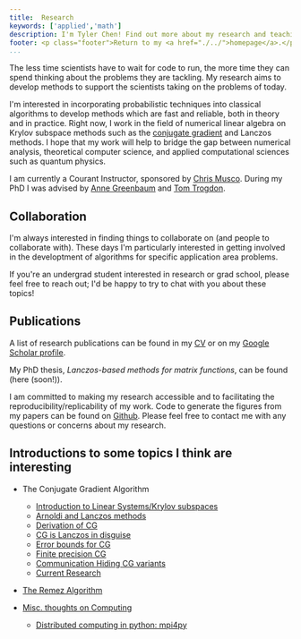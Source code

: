 ```yaml
---
title:  Research
keywords: ['applied','math']
description: I'm Tyler Chen! Find out more about my research and teaching, and then get in contact with me.
footer: <p class="footer">Return to my <a href="./../">homepage</a>.</p>
...
```


The less time scientists have to wait for code to run, the more time they can spend thinking about the problems they are tackling.
My research aims to develop methods to support the scientists taking on the problems of today.

I'm interested in incorporating probabilistic techniques into classical algorithms to develop methods which are fast and reliable, both in theory and in practice.
Right now, I work in the field of numerical linear algebra on Krylov subspace methods such as the [conjugate gradient](./cg) and Lanczos methods.
I hope that my work will help to bridge the gap between numerical analysis, theoretical computer science, and applied computational sciences such as quantum physics.


I am currently a Courant Instructor, sponsored by [Chris Musco](https://chrismusco.com).
During my PhD I was advised by [Anne Greenbaum](https://faculty.washington.edu/greenbau/) and [Tom Trogdon](https://faculty.washington.edu/trogdon/).

## Collaboration

I'm always interested in finding things to collaborate on (and people to collaborate with).
These days I'm particularly interested in getting involved in the developtment of algorithms for specific application area problems.

If you're an undergrad student interested in research or grad school, please feel free to reach out; I'd be happy to try to chat with you about these topics! 


## Publications

A list of research publications can be found in my [CV](../cv.pdf) or on my [Google Scholar profile](https://scholar.google.com/citations?hl=en&user=FD4TjnYAAAAJ).


My PhD thesis, *Lanczos-based methods for matrix functions*, can be found (here (soon!)).


I am committed to making my research accessible and to facilitating the reproducibility/replicability of my work. 
Code to generate the figures from my papers can be found on [Github](https://github.com/chentyl).
Please feel free to contact me with any questions or concerns about my research.


## Introductions to some topics I think are interesting

- The Conjugate Gradient Algorithm
    - [Introduction to Linear Systems/Krylov subspaces](./cg) 
    - [Arnoldi and Lanczos methods](./cg/arnoldi_lanczos.html)
    - [Derivation of CG](./cg/cg_derivation.html)
    - [CG is Lanczos in disguise](./cg/cg_lanczos.html)
    - [Error bounds for CG](./cg/cg_error.html)
    - [Finite precision CG](./cg/finite_precision_cg.html)
    - [Communication Hiding CG variants](./cg/communication_hiding_variants.html)
    - [Current Research](./cg/current_research.html)

- [The Remez Algorithm](./cg/remez.html)

- [Misc. thoughts on Computing](./computing)
    - [Distributed computing in python: mpi4py](./computing/mpi4py.html)
  

